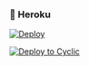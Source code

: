 
### 💜 Heroku

[![Deploy](https://www.herokucdn.com/deploy/button.svg)](https://heroku.com/deploy?template=https://github.com/PHARAOH907/DaisyXMusic)



[![Deploy to Cyclic](https://deploy.cyclic.app/button.svg)](https://deploy.cyclic.app=https://github.com/PHARAOH907/DaisyXMusic)
